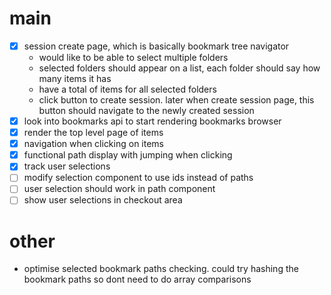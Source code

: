# main
- [x] session create page, which is basically bookmark tree navigator
    - would like to be able to select multiple folders
    - selected folders should appear on a list, each folder should say how many items it has
    - have a total of items for all selected folders
    - click button to create session. later when create session page, this button should navigate to the newly created session
- [x] look into bookmarks api to start rendering bookmarks browser
- [x] render the top level page of items
- [x] navigation when clicking on items
- [x] functional path display with jumping when clicking
- [x] track user selections
- [ ] modify selection component to use ids instead of paths
- [ ] user selection should work in path component
- [ ] show user selections in checkout area

# other
- optimise selected bookmark paths checking. could try hashing the bookmark paths so dont need to do array comparisons